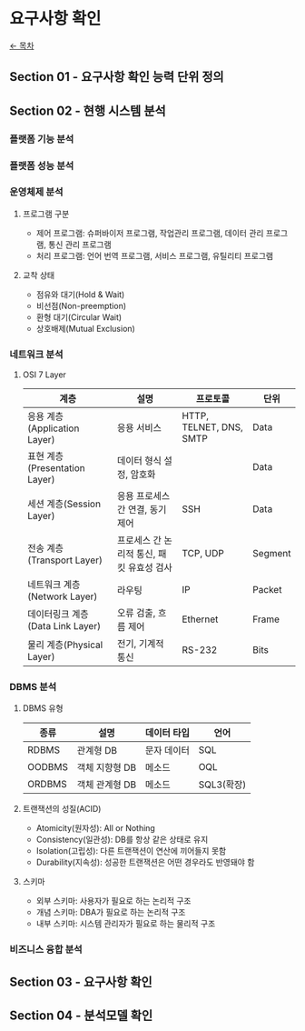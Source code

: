 # 요구사항 확인

[← 목차](https://github.com/youseokhwan/today-i-learned/blob/master/정보처리기사/필기/개요.md)

## Section 01 - 요구사항 확인 능력 단위 정의

## Section 02 - 현행 시스템 분석

### 플랫폼 기능 분석

### 플랫폼 성능 분석

### 운영체제 분석

1. 프로그램 구분
    - 제어 프로그램: 슈퍼바이저 프로그램, 작업관리 프로그램, 데이터 관리 프로그램, 통신 관리 프로그램
    - 처리 프로그램: 언어 번역 프로그램, 서비스 프로그램, 유틸리티 프로그램

2. 교착 상태
    - 점유와 대기(Hold & Wait)
    - 비선점(Non-preemption)
    - 환형 대기(Circular Wait)
    - 상호배제(Mutual Exclusion)

### 네트워크 분석

1. OSI 7 Layer

    계층 | 설명 | 프로토콜 | 단위
    -- | -- | -- | --
    응용 계층(Application Layer) | 응용 서비스 | HTTP,  TELNET, DNS, SMTP | Data
    표현 계층(Presentation Layer) | 데이터 형식 설정, 암호화    | | Data
    세션 계층(Session Layer) | 응용 프로세스 간 연결, 동기  제어 | SSH | Data
    전송 계층(Transport Layer) | 프로세스 간 논리적 통신, 패킷  유효성 검사 | TCP, UDP | Segment
    네트워크 계층(Network Layer) | 라우팅 | IP | Packet
    데이터링크 계층(Data Link Layer) | 오류 검출, 흐름 제어 |   Ethernet | Frame
    물리 계층(Physical Layer) | 전기, 기계적 통신 | RS-232  | Bits

### DBMS 분석

1. DBMS 유형

    종류 | 설명 | 데이터 타입 | 언어
    -- | -- | -- | --
    RDBMS | 관계형 DB | 문자 데이터 | SQL
    OODBMS | 객체 지향형 DB | 메소드 | OQL
    ORDBMS | 객체 관계형 DB | 메소드 | SQL3(확장)

2. 트랜잭션의 성질(ACID)
    - Atomicity(원자성): All or Nothing
    - Consistency(일관성): DB를 항상 같은 상태로 유지
    - Isolation(고립성): 다른 트랜잭션이 연산에 끼어들지 못함
    - Durability(지속성): 성공한 트랜잭션은 어떤 경우라도 반영돼야 함

3. 스키마
    - 외부 스키마: 사용자가 필요로 하는 논리적 구조
    - 개념 스키마: DBA가 필요로 하는 논리적 구조
    - 내부 스키마: 시스템 관리자가 필요로 하는 물리적 구조

### 비즈니스 융합 분석

## Section 03 - 요구사항 확인

## Section 04 - 분석모델 확인

